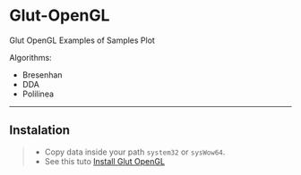 # Glut-OpenGL
Glut OpenGL Examples of Samples Plot

Algorithms:
* Bresenhan
* DDA
* Polilinea
---

## Instalation
> * Copy data inside your path `system32` or `sysWow64`.
> * See this tuto [Install Glut OpenGL]

[Install Glut OpenGL]: <https://www.cs.csustan.edu/~rsc/SDSU/GLUTinstall.html>